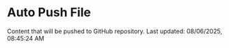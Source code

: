 # Auto Push File

Content that will be pushed to GitHub repository.
Last updated: 08/06/2025, 08:45:24 AM